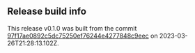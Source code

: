 
## Release build info

This release v0.1.0 was built from the commit [97f17ae0892c5dc75250ef76244e4277848c9eec](https://github.com/kattecon/gh-release-maker-test/tree/97f17ae0892c5dc75250ef76244e4277848c9eec) on 2023-03-26T21:28:13.102Z.
        